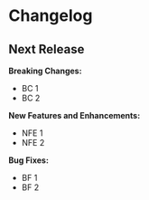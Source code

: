 Changelog
=========

## Next Release

__Breaking Changes:__

- BC 1
- BC 2

__New Features and Enhancements:__

- NFE 1
- NFE 2

__Bug Fixes:__

- BF 1
- BF 2